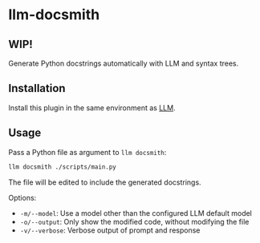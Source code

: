 # llm-docsmith

## WIP!

Generate Python docstrings automatically with LLM and syntax trees.

## Installation

Install this plugin in the same environment as [LLM](https://llm.datasette.io/en/stable/).

## Usage

Pass a Python file as argument to `llm docsmith`:

```bash
llm docsmith ./scripts/main.py
```

The file will be edited to include the generated docstrings.

Options:

- `-m/--model`: Use a model other than the configured LLM default model
- `-o/--output`: Only show the modified code, without modifying the file
- `-v/--verbose`: Verbose output of prompt and response
